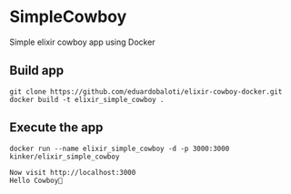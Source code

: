 # SimpleCowboy

Simple elixir cowboy app using Docker

## Build app 

```
git clone https://github.com/eduardobaloti/elixir-cowboy-docker.git
docker build -t elixir_simple_cowboy .
```

## Execute the app 
```
docker run --name elixir_simple_cowboy -d -p 3000:3000 kinker/elixir_simple_cowboy
```

```
Now visit http://localhost:3000
Hello Cowboy🤠
```
